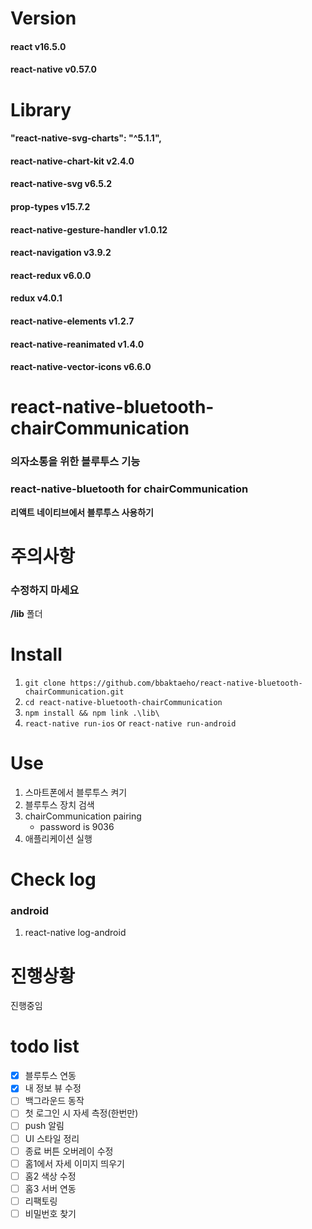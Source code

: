 # Version

#### react v16.5.0

#### react-native v0.57.0

# Library

#### "react-native-svg-charts": "^5.1.1",

#### react-native-chart-kit v2.4.0

#### react-native-svg v6.5.2

#### prop-types v15.7.2

#### react-native-gesture-handler v1.0.12

#### react-navigation v3.9.2

#### react-redux v6.0.0

#### redux v4.0.1

#### react-native-elements v1.2.7

#### react-native-reanimated v1.4.0

#### react-native-vector-icons v6.6.0

# react-native-bluetooth-chairCommunication

### 의자소통을 위한 블루투스 기능

### react-native-bluetooth for chairCommunication

**리액트 네이티브에서 블루투스 사용하기**

# 주의사항

### 수정하지 마세요

**/lib** 폴더

# Install

1. `git clone https://github.com/bbaktaeho/react-native-bluetooth-chairCommunication.git`
2. `cd react-native-bluetooth-chairCommunication`
3. `npm install && npm link .\lib\`
4. `react-native run-ios` or `react-native run-android`

# Use

1. 스마트폰에서 블루투스 켜기
1. 블루투스 장치 검색
1. chairCommunication pairing
   - password is 9036
1. 애플리케이션 실행

# Check log

### android

1. react-native log-android

# 진행상황

진행중임

# todo list
- [x] 블루투스 연동
- [x] 내 정보 뷰 수정
- [ ] 백그라운드 동작
- [ ] 첫 로그인 시 자세 측정(한번만)
- [ ] push 알림
- [ ] UI 스타일 정리
- [ ] 종료 버튼 오버레이 수정
- [ ] 홈1에서 자세 이미지 띄우기
- [ ] 홈2 색상 수정
- [ ] 홈3 서버 연동
- [ ] 리팩토링
- [ ] 비밀번호 찾기 
